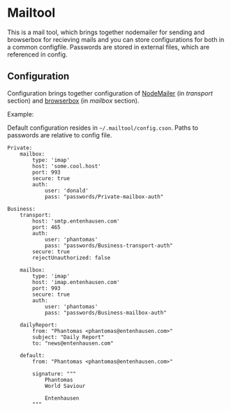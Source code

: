 Mailtool
========

This is a mail tool, which brings together nodemailer for sending and
browserbox for recieving mails and you can store configurations for
both in a common configfile.  Passwords are stored in external files, 
which are referenced in config.

Configuration
-------------

Configuration brings together configuration of [NodeMailer](https://github.com/andris9/Nodemailer)
(in *transport* section) and [browserbox](https://github.com/whiteout-io/browserbox) 
(in *mailbox* section).

Example:

Default configuration resides in `~/.mailtool/config.cson`.  Paths to passwords are relative to 
config file.

```
Private:
	mailbox:
		type: 'imap'
		host: 'some.cool.host'
		port: 993
		secure: true
		auth:
			user: 'donald'
			pass: "passwords/Private-mailbox-auth"

Business:
	transport:
		host: 'smtp.entenhausen.com'
		port: 465
		auth:
			user: 'phantomas'
			pass: "passwords/Business-transport-auth"
		secure: true
		rejectUnauthorized: false

	mailbox:
		type: 'imap'
		host: 'imap.entenhausen.com'
		port: 993
		secure: true
		auth:
			user: 'phantomas'
			pass: "passwords/Business-mailbox-auth"

	dailyReport:
		from: "Phantomas <phantomas@entenhausen.com>"
		subject: "Daily Report"
		to: "news@entenhausen.com"

	default:
		from: "Phantomas <phantomas@entenhausen.com>"

		signature: """
			Phantomas
			World Saviour

			Entenhausen
		"""
```
